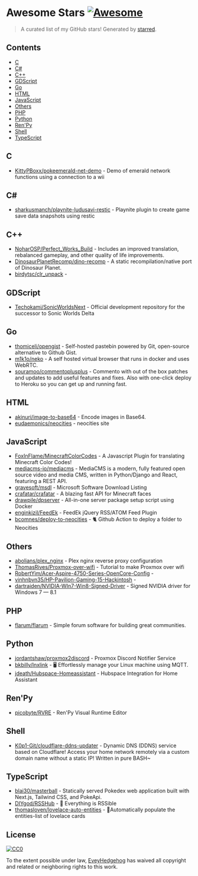 <!--lint disable awesome-contributing awesome-license awesome-list-item match-punctuation no-repeat-punctuation no-undefined-references awesome-spell-check-->
# Awesome Stars [![Awesome](https://awesome.re/badge.svg)](https://github.com/sindresorhus/awesome)

> A curated list of my GitHub stars! Generated by [starred](https://github.com/maguowei/starred).

## Contents

- [C](#c)
- [C#](#c#)
- [C++](#c++)
- [GDScript](#gdscript)
- [Go](#go)
- [HTML](#html)
- [JavaScript](#javascript)
- [Others](#others)
- [PHP](#php)
- [Python](#python)
- [Ren'Py](#ren'py)
- [Shell](#shell)
- [TypeScript](#typescript)

## C 

- [KittyPBoxx/pokeemerald-net-demo](https://github.com/KittyPBoxx/pokeemerald-net-demo) - Demo of emerald network functions using a connection to a wii

## C# # 

- [sharkusmanch/playnite-ludusavi-restic](https://github.com/sharkusmanch/playnite-ludusavi-restic) - Playnite plugin to create game save data snapshots using restic

## C++ 

- [NoharOSP/Perfect_Works_Build](https://github.com/NoharOSP/Perfect_Works_Build) - Includes an improved translation, rebalanced gameplay, and other quality of life improvements.
- [DinosaurPlanetRecomp/dino-recomp](https://github.com/DinosaurPlanetRecomp/dino-recomp) - A static recompilation/native port of Dinosaur Planet.
- [birdytsc/clr_unpack](https://github.com/birdytsc/clr_unpack) - 

## GDScript 

- [Techokami/SonicWorldsNext](https://github.com/Techokami/SonicWorldsNext) - Official development repository for the successor to Sonic Worlds Delta

## Go 

- [thomiceli/opengist](https://github.com/thomiceli/opengist) - Self-hosted pastebin powered by Git, open-source alternative to Github Gist.
- [m1k1o/neko](https://github.com/m1k1o/neko) - A self hosted virtual browser that runs in docker and uses WebRTC.
- [souramoo/commentoplusplus](https://github.com/souramoo/commentoplusplus) - Commento with out of the box patches and updates to add useful features and fixes. Also with one-click deploy to Heroku so you can get up and running fast.

## HTML 

- [akinuri/image-to-base64](https://github.com/akinuri/image-to-base64) - Encode images in Base64.
- [eudaemonics/neocities](https://github.com/eudaemonics/neocities) - neocities site

## JavaScript 

- [FoxInFlame/MinecraftColorCodes](https://github.com/FoxInFlame/MinecraftColorCodes) - A Javascript Plugin for translating Minecraft Color Codes!
- [mediacms-io/mediacms](https://github.com/mediacms-io/mediacms) - MediaCMS is a modern, fully featured open source video and media CMS, written in Python/Django and React, featuring a REST API.
- [gravesoft/msdl](https://github.com/gravesoft/msdl) - Microsoft Software Download Listing
- [crafatar/crafatar](https://github.com/crafatar/crafatar) - A blazing fast API for Minecraft faces
- [drawpile/dpserver](https://github.com/drawpile/dpserver) - All-in-one server package setup script using Docker
- [enginkizil/FeedEk](https://github.com/enginkizil/FeedEk) - FeedEk jQuery RSS/ATOM Feed Plugin
- [bcomnes/deploy-to-neocities](https://github.com/bcomnes/deploy-to-neocities) - 🐈 Github Action to deploy a folder to Neocities

## Others 

- [abolians/plex_nginx](https://github.com/abolians/plex_nginx) - Plex nginx reverse proxy configuration
- [ThomasRives/Proxmox-over-wifi](https://github.com/ThomasRives/Proxmox-over-wifi) - Tutorial to make Proxmox over wifi
- [RobertYim/Acer-Aspire-4750-Series-OpenCore-Config](https://github.com/RobertYim/Acer-Aspire-4750-Series-OpenCore-Config) - 
- [vinhnbvn35/HP-Pavilion-Gaming-15-Hackintosh](https://github.com/vinhnbvn35/HP-Pavilion-Gaming-15-Hackintosh) - 
- [dartraiden/NVIDIA-WIn7-Win8-Signed-Driver](https://github.com/dartraiden/NVIDIA-WIn7-Win8-Signed-Driver) - Signed NVIDIA driver for Windows 7 — 8.1

## PHP 

- [flarum/flarum](https://github.com/flarum/flarum) - Simple forum software for building great communities.

## Python 

- [jordantshaw/proxmox2discord](https://github.com/jordantshaw/proxmox2discord) - Proxmox Discord Notifier Service
- [bkbilly/lnxlink](https://github.com/bkbilly/lnxlink) - 🖥 Effortlessly manage your Linux machine using MQTT.
- [jdeath/Hubspace-Homeassistant](https://github.com/jdeath/Hubspace-Homeassistant) - Hubspace Integration for Home Assistant

## Ren'Py 

- [picobyte/RVRE](https://github.com/picobyte/RVRE) - Ren'Py Visual Runtime Editor

## Shell 

- [K0p1-Git/cloudflare-ddns-updater](https://github.com/K0p1-Git/cloudflare-ddns-updater) - Dynamic DNS (DDNS) service based on Cloudflare! Access your home network remotely via a custom domain name without a static IP! Written in pure BASH~

## TypeScript 

- [blai30/masterball](https://github.com/blai30/masterball) - Statically served Pokedex web application built with Next.js, Tailwind CSS, and PokeApi.
- [DIYgod/RSSHub](https://github.com/DIYgod/RSSHub) - 🧡 Everything is RSSible
- [thomasloven/lovelace-auto-entities](https://github.com/thomasloven/lovelace-auto-entities) - 🔹Automatically populate the entities-list of lovelace cards


## License

[![CC0](http://mirrors.creativecommons.org/presskit/buttons/88x31/svg/cc-zero.svg)](https://creativecommons.org/publicdomain/zero/1.0/)

To the extent possible under law, [EveyHedgehog](https://github.com/EveyHedgehog) has waived all copyright and related or neighboring rights to this work.

